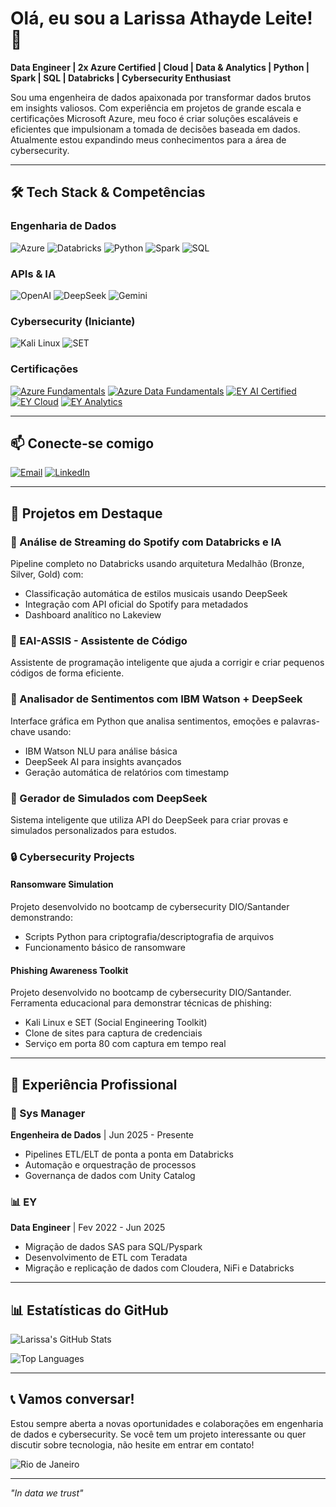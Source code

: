 # Olá, eu sou a Larissa Athayde Leite! 👋

**Data Engineer | 2x Azure Certified | Cloud | Data & Analytics | Python | Spark | SQL | Databricks | Cybersecurity Enthusiast**

Sou uma engenheira de dados apaixonada por transformar dados brutos em insights valiosos. Com experiência em projetos de grande escala e certificações Microsoft Azure, meu foco é criar soluções escaláveis e eficientes que impulsionam a tomada de decisões baseada em dados. Atualmente estou expandindo meus conhecimentos para a área de cybersecurity.

---

## 🛠️ Tech Stack & Competências

### Engenharia de Dados
![Azure](https://img.shields.io/badge/Azure-0089D6?style=for-the-badge&logo=microsoft-azure&logoColor=white)
![Databricks](https://img.shields.io/badge/Databricks-FF3621?style=for-the-badge&logo=databricks&logoColor=white)
![Python](https://img.shields.io/badge/Python-3776AB?style=for-the-badge&logo=python&logoColor=white)
![Spark](https://img.shields.io/badge/Apache_Spark-E25A1C?style=for-the-badge&logo=apachespark&logoColor=white)
![SQL](https://img.shields.io/badge/SQL-4479A1?style=for-the-badge&logo=mysql&logoColor=white)

### APIs & IA
![OpenAI](https://img.shields.io/badge/OpenAI-412991?style=for-the-badge&logo=openai&logoColor=white)
![DeepSeek](https://img.shields.io/badge/DeepSeek-0A66C2?style=for-the-badge&logo=ai&logoColor=white)
![Gemini](https://img.shields.io/badge/Gemini-4285F4?style=for-the-badge&logo=google&logoColor=white)

### Cybersecurity (Iniciante)
![Kali Linux](https://img.shields.io/badge/Kali_Linux-557C94?style=for-the-badge&logo=kalilinux&logoColor=white)
![SET](https://img.shields.io/badge/SET-FF6E4A?style=for-the-badge&logo=terminal&logoColor=white)

### Certificações
[![Azure Fundamentals](https://img.shields.io/badge/AZ--900-0089D6?style=for-the-badge&logo=microsoft-azure&logoColor=white)](https://learn.microsoft.com/api/credentials/share/en-us/LarissaAthaydeLeite-3949/CF19B6A2DE9060A2?sharingId=2504C2837FCCE919)
[![Azure Data Fundamentals](https://img.shields.io/badge/DP--900-0089D6?style=for-the-badge&logo=microsoft-azure&logoColor=white)](https://learn.microsoft.com/api/credentials/share/en-us/LarissaAthaydeLeite-3949/CF19B6A2DE9060A2?sharingId=2504C2837FCCE919)
[![EY AI Certified](https://img.shields.io/badge/EY_AI-FF6E4A?style=for-the-badge&logo=ey&logoColor=white)]()
[![EY Cloud](https://img.shields.io/badge/EY_Cloud-FF6E4A?style=for-the-badge&logo=ey&logoColor=white)]()
[![EY Analytics](https://img.shields.io/badge/EY_Analytics-FF6E4A?style=for-the-badge&logo=ey&logoColor=white)]()

---

## 📫 Conecte-se comigo

[![Email](https://img.shields.io/badge/Gmail-D14836?style=for-the-badge&logo=gmail&logoColor=white)](mailto:larissadeathayde3@gmail.com)
[![LinkedIn](https://img.shields.io/badge/LinkedIn-0077B5?style=for-the-badge&logo=linkedin&logoColor=white)](https://www.linkedin.com/in/larissa-leite-399a20127)

---

## 🌟 Projetos em Destaque

### 🎵 Análise de Streaming do Spotify com Databricks e IA
Pipeline completo no Databricks usando arquitetura Medalhão (Bronze, Silver, Gold) com:
- Classificação automática de estilos musicais usando DeepSeek
- Integração com API oficial do Spotify para metadados
- Dashboard analítico no Lakeview

### 🤖 EAI-ASSIS - Assistente de Código
Assistente de programação inteligente que ajuda a corrigir e criar pequenos códigos de forma eficiente.

### 🧠 Analisador de Sentimentos com IBM Watson + DeepSeek
Interface gráfica em Python que analisa sentimentos, emoções e palavras-chave usando:
- IBM Watson NLU para análise básica
- DeepSeek AI para insights avançados
- Geração automática de relatórios com timestamp

### 📝 Gerador de Simulados com DeepSeek
Sistema inteligente que utiliza API do DeepSeek para criar provas e simulados personalizados para estudos.

### 🔒 Cybersecurity Projects

#### Ransomware Simulation
Projeto desenvolvido no bootcamp de cybersecurity DIO/Santander demonstrando:
- Scripts Python para criptografia/descriptografia de arquivos
- Funcionamento básico de ransomware

#### Phishing Awareness Toolkit
Projeto desenvolvido no bootcamp de cybersecurity DIO/Santander. Ferramenta educacional para demonstrar técnicas de phishing:
- Kali Linux e SET (Social Engineering Toolkit)
- Clone de sites para captura de credenciais
- Serviço em porta 80 com captura em tempo real

---

## 💼 Experiência Profissional

### 🏢 Sys Manager
**Engenheira de Dados** | Jun 2025 - Presente
- Pipelines ETL/ELT de ponta a ponta em Databricks
- Automação e orquestração de processos
- Governança de dados com Unity Catalog

### 📊 EY
**Data Engineer** | Fev 2022 - Jun 2025
- Migração de dados SAS para SQL/Pyspark
- Desenvolvimento de ETL com Teradata
- Migração e replicação de dados com Cloudera, NiFi e Databricks

---

## 📊 Estatísticas do GitHub

![Larissa's GitHub Stats](https://github-readme-stats.vercel.app/api?username=larissaleite&show_icons=true&theme=radical)

![Top Languages](https://github-readme-stats.vercel.app/api/top-langs/?username=larissaleite&layout=compact&theme=radical)

---

## 📞 Vamos conversar!

Estou sempre aberta a novas oportunidades e colaborações em engenharia de dados e cybersecurity. Se você tem um projeto interessante ou quer discutir sobre tecnologia, não hesite em entrar em contato!

![Rio de Janeiro](https://img.shields.io/badge/Rio_de_Janeiro-Carioca-FFD700?style=for-the-badge)

---

*"In data we trust"*
